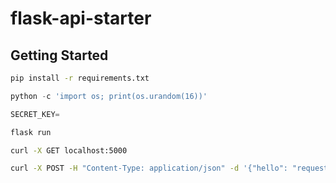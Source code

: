 # flask-api-starter

## Getting Started

```bash
pip install -r requirements.txt
```

```py
python -c 'import os; print(os.urandom(16))'

SECRET_KEY=
```

```bash
flask run
```

```bash
curl -X GET localhost:5000

curl -X POST -H "Content-Type: application/json" -d '{"hello": "request"}' localhost:5000/health
```
